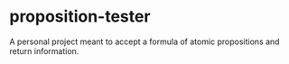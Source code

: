 # proposition-tester
A personal project meant to accept a formula of atomic propositions and return information.
